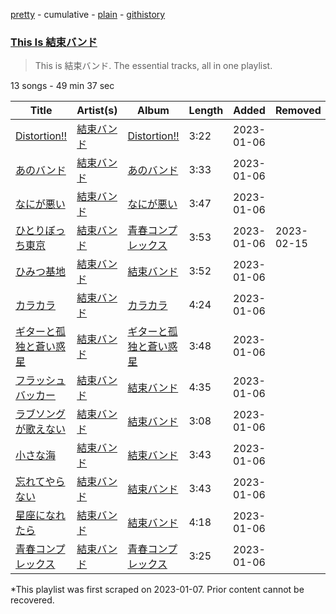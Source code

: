 [pretty](/playlists/pretty/37i9dQZF1DZ06evO1mhg4h.md) - cumulative - [plain](/playlists/plain/37i9dQZF1DZ06evO1mhg4h) - [githistory](https://github.githistory.xyz/mackorone/spotify-playlist-archive/blob/main/playlists/plain/37i9dQZF1DZ06evO1mhg4h)

### [This Is 結束バンド](https://open.spotify.com/playlist/37i9dQZF1DZ06evO1mhg4h)

> This is 結束バンド\. The essential tracks, all in one playlist.

13 songs - 49 min 37 sec

| Title | Artist(s) | Album | Length | Added | Removed |
|---|---|---|---|---|---|
| [Distortion!!](https://open.spotify.com/track/5FwVziw6iZr778zD5e5HmK) | [結束バンド](https://open.spotify.com/artist/2nvl0N9GwyX69RRBMEZ4OD) | [Distortion!!](https://open.spotify.com/album/3DbTDCUaGiepFrImJjsRse) | 3:22 | 2023-01-06 |  |
| [あのバンド](https://open.spotify.com/track/6wvTBMe3zZBv4W3OlpPGbS) | [結束バンド](https://open.spotify.com/artist/2nvl0N9GwyX69RRBMEZ4OD) | [あのバンド](https://open.spotify.com/album/0Q7q1edTAuH2hifLVFjscF) | 3:33 | 2023-01-06 |  |
| [なにが悪い](https://open.spotify.com/track/5r8hIaf0VCNptCt8SRtxD9) | [結束バンド](https://open.spotify.com/artist/2nvl0N9GwyX69RRBMEZ4OD) | [なにが悪い](https://open.spotify.com/album/7u1WUpovfbZSSDM8edRqmb) | 3:47 | 2023-01-06 |  |
| [ひとりぼっち東京](https://open.spotify.com/track/5FlFJocxsY6XHHqUtYuEvo) | [結束バンド](https://open.spotify.com/artist/2nvl0N9GwyX69RRBMEZ4OD) | [青春コンプレックス](https://open.spotify.com/album/2i6HcZ86ErsCwxib4T11bk) | 3:53 | 2023-01-06 | 2023-02-15 |
| [ひみつ基地](https://open.spotify.com/track/6P0RocRd21jJxs3E9vQoNH) | [結束バンド](https://open.spotify.com/artist/2nvl0N9GwyX69RRBMEZ4OD) | [結束バンド](https://open.spotify.com/album/5ZGzGGNAB6U7QlKpdaMu0d) | 3:52 | 2023-01-06 |  |
| [カラカラ](https://open.spotify.com/track/2ADOoCVouvRdKBzIVkYf3H) | [結束バンド](https://open.spotify.com/artist/2nvl0N9GwyX69RRBMEZ4OD) | [カラカラ](https://open.spotify.com/album/3O6p7aec9kbcGAHVhuXDxs) | 4:24 | 2023-01-06 |  |
| [ギターと孤独と蒼い惑星](https://open.spotify.com/track/17rhDgnYYryQU4uS71ZxFu) | [結束バンド](https://open.spotify.com/artist/2nvl0N9GwyX69RRBMEZ4OD) | [ギターと孤独と蒼い惑星](https://open.spotify.com/album/6PmIi4asxDdrpIcZKHYfWp) | 3:48 | 2023-01-06 |  |
| [フラッシュバッカー](https://open.spotify.com/track/2qdPWFrknWyLXYIPpbtAgD) | [結束バンド](https://open.spotify.com/artist/2nvl0N9GwyX69RRBMEZ4OD) | [結束バンド](https://open.spotify.com/album/5ZGzGGNAB6U7QlKpdaMu0d) | 4:35 | 2023-01-06 |  |
| [ラブソングが歌えない](https://open.spotify.com/track/5e9Pocvg3lRkVAsAKeiNio) | [結束バンド](https://open.spotify.com/artist/2nvl0N9GwyX69RRBMEZ4OD) | [結束バンド](https://open.spotify.com/album/5ZGzGGNAB6U7QlKpdaMu0d) | 3:08 | 2023-01-06 |  |
| [小さな海](https://open.spotify.com/track/54SWXjFN2XYo3G5YiNSCqd) | [結束バンド](https://open.spotify.com/artist/2nvl0N9GwyX69RRBMEZ4OD) | [結束バンド](https://open.spotify.com/album/5ZGzGGNAB6U7QlKpdaMu0d) | 3:43 | 2023-01-06 |  |
| [忘れてやらない](https://open.spotify.com/track/5ISHFvPLUqKz2JfDRtwnb2) | [結束バンド](https://open.spotify.com/artist/2nvl0N9GwyX69RRBMEZ4OD) | [結束バンド](https://open.spotify.com/album/5ZGzGGNAB6U7QlKpdaMu0d) | 3:43 | 2023-01-06 |  |
| [星座になれたら](https://open.spotify.com/track/1iNhNmEwrd2TP4XrV7pQBI) | [結束バンド](https://open.spotify.com/artist/2nvl0N9GwyX69RRBMEZ4OD) | [結束バンド](https://open.spotify.com/album/5ZGzGGNAB6U7QlKpdaMu0d) | 4:18 | 2023-01-06 |  |
| [青春コンプレックス](https://open.spotify.com/track/0jpP8AlQLVtaMwA3vQYpYB) | [結束バンド](https://open.spotify.com/artist/2nvl0N9GwyX69RRBMEZ4OD) | [青春コンプレックス](https://open.spotify.com/album/3yiMrbhmz7rqjTW3AgmG9W) | 3:25 | 2023-01-06 |  |

\*This playlist was first scraped on 2023-01-07. Prior content cannot be recovered.
